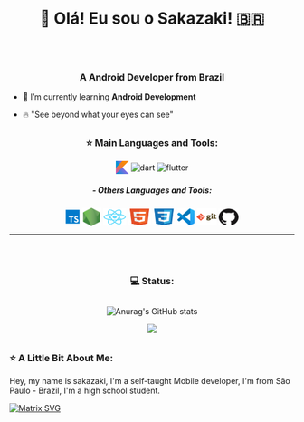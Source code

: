 <h1 align="center"> 👋 Olá! Eu sou o Sakazaki! 🇧🇷</h1>

<br></br>


<h3 align="center">A Android Developer from Brazil</h3>


- 🌱 I’m currently learning **Android Development**

- 🔥 "See beyond what your eyes can see"

##


  <h3 align="center">⭐ Main Languages and Tools:</h3> 
<div align="center">
  <img alt="Kotlin" align="center" width="23px" src="https://raw.githubusercontent.com/github/explore/78df643247d429f6cc873026c0622819ad797942/topics/kotlin/kotlin.png" />
  <img src="https://www.vectorlogo.zone/logos/dartlang/dartlang-icon.svg"alt="dart" align="center" width="25" height="25"/>
  <img src="https://www.vectorlogo.zone/logos/flutterio/flutterio-icon.svg" alt="flutter" align="center" width="30" height="30"/>
  
  <h5 align="center">- Others Languages and Tools:</h5> 

  <img align="center" alt="Rafa-Ts" height="25" width="25" src="https://raw.githubusercontent.com/devicons/devicon/master/icons/typescript/typescript-plain.svg"/>
  <img align="center" alt="Rafa-Js" height="32" width="34" src="https://raw.githubusercontent.com/github/explore/80688e429a7d4ef2fca1e82350fe8e3517d3494d/topics/nodejs/nodejs.png"/>
  <img align="center" alt="Joao-React" height="30" width="40" src="https://raw.githubusercontent.com/devicons/devicon/master/icons/react/react-original.svg"/>
  <img align="center" alt="Joao-HTML" height="30" width="40" src="https://raw.githubusercontent.com/devicons/devicon/master/icons/html5/html5-original.svg"/>
  <img align="center" alt="Joao-CSS" height="30" width="40" src="https://raw.githubusercontent.com/devicons/devicon/master/icons/css3/css3-original.svg"/>
  <img align="center" alt="Visual Studio Code" width="30px" height="30" src="https://raw.githubusercontent.com/github/explore/80688e429a7d4ef2fca1e82350fe8e3517d3494d/topics/visual-studio-code/visual-studio-code.png" />
  <img align="center" alt="Git" width="35px" height="30" src="https://raw.githubusercontent.com/github/explore/80688e429a7d4ef2fca1e82350fe8e3517d3494d/topics/git/git.png" />
  <img align="center" alt="GitHub" width="35px" height="30" src="https://raw.githubusercontent.com/github/explore/78df643247d429f6cc873026c0622819ad797942/topics/github/github.png" />
</div>
  

---

<br></br>
<h3 align="center"> 💻 Status:<h3>
 
 ##
 <div align="center">
  
![Anurag's GitHub stats](https://github-readme-stats.vercel.app/api?username=DevSakazaki&theme=dark&show_icons=true)

<img height="180em" src="https://github-readme-stats.vercel.app/api/top-langs/?username=DevSakazaki&layout=compact&langs_count=7&theme=dark"/>
                                 </div>

##
  
### ⭐ A Little Bit About Me:
  
  <p>
    Hey, my name is sakazaki, I'm a self-taught Mobile developer, I'm from São Paulo - Brazil, I'm a high school student.
  </p>
  
 
[![Matrix SVG](https://raw.githubusercontent.com/rodrigograca31/rodrigograca31/master/matrix.svg)](https://www.youtube.com/watch?v=SDkAGkd4NLc) 

